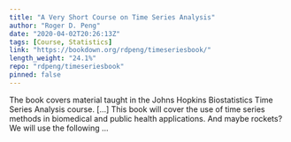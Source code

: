 ```yaml
---
title: "A Very Short Course on Time Series Analysis"
author: "Roger D. Peng"
date: "2020-04-02T20:26:13Z"
tags: [Course, Statistics]
link: "https://bookdown.org/rdpeng/timeseriesbook/"
length_weight: "24.1%"
repo: "rdpeng/timeseriesbook"
pinned: false
---
```


The book covers material taught in the Johns Hopkins Biostatistics Time Series Analysis course. [...] This book will cover the use of time series methods in biomedical and public health applications. And maybe rockets? We will use the following ...
